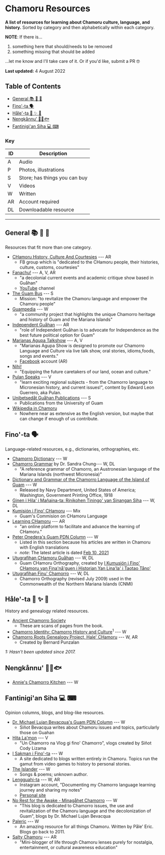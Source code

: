 # Chamoru Resources

**A list of resources for learning about Chamoru culture, language, and history.** Sorted by category and then alphabetically within each category.

**NOTE**: If there is...
1. something here that should/needs to be removed
2. something missing that should be added

...let me know and I'll take care of it. Or if you'd like, submit a PR 🤓

**Last updated:** 4 August 2022

<!-- omit in toc -->
## Table of Contents

- [General 📚 📖 📑](#general---)
- [Fino'-ta 🗣](#fino-ta-)
- [Håle'-ta 🌊 ✨ 🧬](#håle-ta---)
- [Nengkånnu' 🍚🥥🐟](#nengkånnu-)
- [Fantinigi'an Siha 💻 ⌨](#fantinigian-siha--)


### Key

| ID | Description |
| --- | --- |
| A | Audio |
| P | Photos, illustrations |
| S | Store; has things you can buy |
| V | Videos |
| W | Written |
| AR | Account required |
| DL | Downloadable resource |

---

## General 📚 📖 📑

Resources that fit more than one category.

- [CHamoru History, Culture And Courtesies](https://www.facebook.com/groups/616633032124663) --- AR
  - FB group which is "dedicated to the CHamoru people, their histories, culture, customs, courtesies"
- [Fanachu!](https://www.patreon.com/fanachu/posts) --- A, V, AR
  - "a decolonial current events and academic critique show based in Guåhan"
  - [YouTube](https://www.youtube.com/channel/UCCKZ59_WJxTQeMp_kJA8ykA) channel
- [The Guam Bus](https://www.theguambus.com/) --- S
  - Mission: "to revitalize the Chamoru language and empower the Chamoru people"
- [Guampedia](https://www.guampedia.com/) --- W
  - "a community project that highlights the unique Chamorro heritage and history of Guam and the Mariana Islands"
- [Independent Guåhan](https://www.facebook.com/independentgu/) --- AR
  - "role of Independent Guåhan is to advocate for Independence as the best future political option for Guam"
- [Marianas Agupa Talkshow](https://www.youtube.com/user/glenabeck) --- A, V
  - "Marianas Agupa Show is designed to promote our Chamorro Language and Culture via live talk show, oral stories, idioms,foods, songs and events."
  - [Facebook](https://www.facebook.com/Marianas-Agupa-Show-278884342457682/) account (AR)
- [Nihi!](https://www.nihiguam.org/media)
  - "Equipping the future caretakers of our land, ocean and culture."
- [Pulan Speaks](https://www.youtube.com/channel/UCF2PEL18ghNHP_HcKMz8LBQ) --- V
  - "learn exciting regional subjects - from the Chamorro language to Micronesian history, and current issues!", content by Edward Leon Guerrero, aka Pulan.
- [Unibetsedåt Guåhan Publications](https://www.uog.edu/uogpress/publications/) --- S
  - Publications from the University of Guam
- [Wikipedia in Chamoru](https://ch.wikipedia.org/wiki/Fanhaluman)
  - Nowhere near as extensive as the English version, but maybe that can change if enough of us contribute.

## Fino'-ta 🗣

Language-related resources, e.g., dictionaries, orthographies, etc.

- [Chamorro Dictionary](http://www.chamoru.info/dictionary/) --- W
- [Chamorro Grammar](https://escholarship.org/uc/item/2sx7w4h5?) by Dr. Sandra Chung--- W, DL
  - "A reference grammar of Chamorro, an Austronesian language of the Mariana Islands (northwest Micronesia)"
- [Dictionary and Grammar of the Chamorro Language of the Island of Guam](http://chamorrobible.org/chamorro-dictionary1.htm) --- W
  - Released by Navy Department, United States of America; Washington, Government Printing Office, 1918
- [Ginen i Hila' i Mañaina-ta: Rinikohen Tiningo' yan Sinangan Siha](https://drive.google.com/file/d/1qPE80j1d4sH5MN912Dromkf6MhvA1OcR/view) --- W, DL
- [Kumisión i Fino' CHamoru](https://kumisionchamoru.guam.gov/) --- Mix
  - Guam's Commision on CHamoru Language
- [Learning CHamoru](https://learningchamoru.com/) --- AR
  - "an online platform to facilitate and advance the learning of CHamoru."
- [Peter Onedera's Guam PDN Column](https://www.guampdn.com/search/?q=onedera) --- W
  - Listed in this section because his articles are written in Chamoru with English translations
  - *note*: The latest article is dated [Feb 10, 2021](https://www.guampdn.com/opinion/ha-kontenuha-i-dinesrespetu-guini-na-s-kkan/article_3d1bdd33-e301-5182-b10f-dae7f75e04e7.html)
- [Utugrafihan CHamoru Guåhan](https://kumisionchamoru.guam.gov/sites/default/files/utugrafihan_chamoru_guahan.pdf) --- W, DL
  - Guam CHamoru Orthography, created by [I Kumusión i Fino' CHamoru yan Fina'nå'guen i Historian Yan Lina'la' i Taotao Tåno'](https://kumisionchamoru.guam.gov/)
- [Utugrafihan Finu' Chamorro](https://people.ucsc.edu/~schung/Utugrafiha2010.pdf) --- W, DL
  - Chamorro Orthography (revised July 2009) used in the Commonwealth of the Northern Mariana Islands (CNMI)

## Håle'-ta 🌊 ✨ 🧬

History and genealogy related resources.

- [Ancient Chamorro Society](https://ancientchamorrosociety.weebly.com/)
  - These are scans of pages from the book.
- [Chamorro Identity: Chamorro History and Culture](https://chamorrohistory.blogspot.com/)<sup>1</sup> --- W
- [Chamorro Roots Genealogy Project, Hale' CHamoru](https://www.chamorroroots.com/v7/) --- W, AR
  - Created by Bernard Punzalan

*1: Hasn't been updated since 2017.*

## Nengkånnu' 🍚🥥🐟

- [Annie's Chamorro Kitchen](https://www.annieschamorrokitchen.com/chamorro-dishes/) --- W

## Fantinigi'an Siha 💻 ⌨

Opinion columns, blogs, and blog-like resources.

- [Dr. Michael Lujan Bevacqua's Guam PDN Column](https://www.guampdn.com/search/?q=Bevacqua) --- W
  - Siñot Bevacqua writes about Chamoru issues and topics, particularly those on Guahan
- [Hita La'mon](https://www.youtube.com/channel/UC4Hab84fuJ6hwQFxTOKqItw) --- V
  - "Un Chamorro na Vlog gi fino' Chamorro", vlogs created by Siñot Cody Lizama
- [I Sakman i Fino'-ta](https://isakman.com/) --- W
  - A site dedicated to blogs written entirely in Chamoru. Topics run the gamut from video games to history to personal stories.
- [The Islander](https://chotdecamilo.blogspot.com/) --- W
  - Songs & poems; unknown author.
- [Lengguahi-ta](https://www.instagram.com/lengguahita/) --- W, AR
  - Instagram account, "Documenting my Chamorro language learning journey and sharing my notes"
  - [Personal site](https://lengguahita.wordpress.com/)
- [No Rest for the Awake - Minagåhet Chamorro](https://minagahet.blogspot.com/) --- W
  - "This blog is dedicated to Chamorro issues, the use and revitalization of the Chamoru language and the decolonization of Guam", blogs by Dr. Michael Lujan Bevacqua
- [Paleric](https://paleric.blogspot.com/) --- W
  - An amazing resource for all things Chamoru. Written by Påle' Eric. Blogs go back to 2011.
- [Salty Chamoru](https://www.instagram.com/thesaltychamoru/) --- AR
  - "Mini-blogger of life through Chamoru lenses purely for nostalgia, entertainment, or cultural awareness education"
